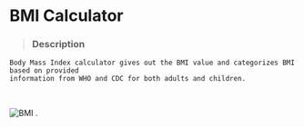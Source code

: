 # BMI Calculator
> ### Description
    Body Mass Index calculator gives out the BMI value and categorizes BMI based on provided 
    information from WHO and CDC for both adults and children.
    
    
<br>


![BMI](https://user-images.githubusercontent.com/88390970/185562651-aa61398c-f21f-43d5-b13b-1165d11d3e6a.jpg)
.
